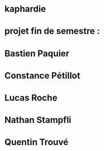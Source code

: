 # kaphardie
# projet fin de semestre :
# Bastien Paquier
# Constance Pétillot
# Lucas Roche
# Nathan Stampfli
# Quentin Trouvé

